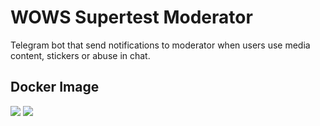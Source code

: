# WOWS Supertest Moderator

Telegram bot that send notifications to moderator when users use media content, stickers or abuse in chat. 

## Docker Image

[![](https://images.microbadger.com/badges/version/nonamenix/wows_supertest_moderator.svg)](https://microbadger.com/images/nonamenix/wows_supertest_moderator "Get your own version badge on microbadger.com")
[![](https://images.microbadger.com/badges/image/nonamenix/wows_supertest_moderator.svg)](https://microbadger.com/images/nonamenix/wows_supertest_moderator "Get your own image badge on microbadger.com")
